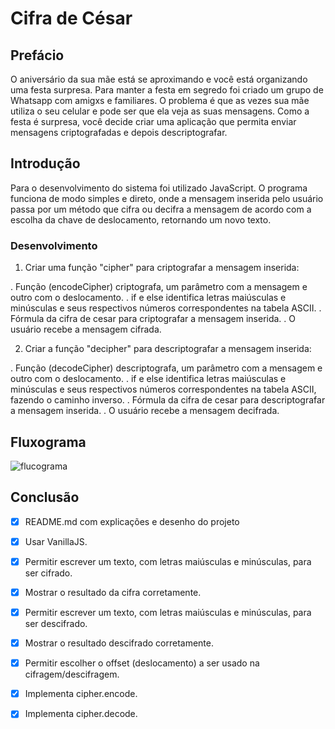 # Cifra de César

## Prefácio

O aniversário da sua mãe está se aproximando e você está organizando uma festa
surpresa. Para manter a festa em segredo foi criado um grupo de Whatsapp com
amigxs e familiares. O problema é que as vezes sua mãe utiliza o seu celular
e pode ser que ela veja as suas mensagens. Como a festa é surpresa, você
decide criar uma aplicação que permita enviar mensagens criptografadas e depois
descriptografar. 

## Introdução

Para o desenvolvimento do sistema foi utilizado JavaScript. O programa funciona de modo simples e direto, onde a mensagem inserida pelo usuário passa por um método que cifra ou decifra a mensagem de acordo com a escolha da chave de deslocamento, retornando um novo texto.

### Desenvolvimento

1) Criar uma função "cipher" para criptografar a mensagem inserida:

. Função (encodeCipher) criptografa, um parâmetro com a mensagem e outro com o deslocamento.
. if e else identifica letras maiúsculas e minúsculas e seus respectivos números correspondentes na tabela ASCII.
. Fórmula da cifra de cesar para criptografar a mensagem inserida.
. O usuário recebe a mensagem cifrada.

2) Criar a função "decipher" para descriptografar a mensagem inserida:

. Função (decodeCipher) descriptografa, um parâmetro com a mensagem e outro com o deslocamento.
. if e else identifica letras maiúsculas e minúsculas e seus respectivos números correspondentes na tabela ASCII, fazendo o caminho inverso.
. Fórmula da cifra de cesar para descriptografar a mensagem inserida.
. O usuário recebe a mensagem decifrada.


## Fluxograma
![flucograma](https://github.com/elisaaivarone/caesar-cipher-project/blob/master/src/image/fluxograma.png?raw=true)


## Conclusão

 * [x] README.md com explicações e desenho do projeto
 * [x] Usar VanillaJS.
 * [x] Permitir escrever um texto, com letras maiúsculas e minúsculas, para ser cifrado.
 * [x] Mostrar o resultado da cifra corretamente.
 * [x] Permitir escrever um texto, com letras maiúsculas e minúsculas, para ser descifrado.
 * [x] Mostrar o resultado descifrado corretamente.
 * [x] Permitir escolher o offset (deslocamento) a ser usado na cifragem/descifragem.
 * [x] Implementa cipher.encode.
 * [x] Implementa cipher.decode.
 
















